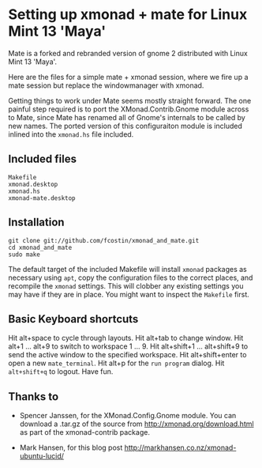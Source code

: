 Setting up xmonad + mate for Linux Mint 13 'Maya'
=================================================

Mate is a forked and rebranded version of gnome 2 distributed with Linux Mint 13 'Maya'.

Here are the files for a simple mate + xmonad session, where we fire up a mate session but replace the windowmanager with xmonad.

Getting things to work under Mate seems mostly straight forward. The one painful step required is to port the XMonad.Contrib.Gnome module across to Mate, since Mate has renamed all of Gnome's internals to be called by new names. The ported version of this configuraiton module is included inlined into the `xmonad.hs` file included.

Included files
--------------

    Makefile
    xmonad.desktop
    xmonad.hs
    xmonad-mate.desktop

Installation
------------

    git clone git://github.com/fcostin/xmonad_and_mate.git
    cd xmonad_and_mate
    sudo make

The default target of the included Makefile will install `xmonad` packages as necessary using `apt`, copy the configuration files to the correct places, and recompile the `xmonad` settings. This will clobber any existing settings you may have if they are in place. You might want to inspect the `Makefile` first.


Basic Keyboard shortcuts
------------------------

Hit alt+space to cycle through layouts. Hit alt+tab to change window. Hit alt+1 ... alt+9 to switch to workspace 1 ... 9. Hit alt+shift+1 ... alt+shift+9 to send the active window to the specified workspace. Hit alt+shift+enter to open a new `mate_terminal`. Hit alt+p for the `run program` dialog. Hit `alt+shift+q` to logout. Have fun.

Thanks to
---------

*   Spencer Janssen, for the XMonad.Config.Gnome module. You can download a .tar.gz of the source from http://xmonad.org/download.html as part of the xmonad-contrib package.

*   Mark Hansen, for this blog post http://markhansen.co.nz/xmonad-ubuntu-lucid/ 

